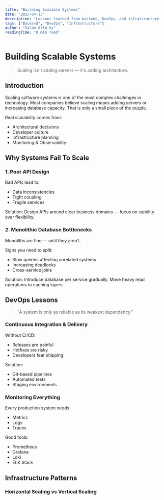 ```yaml
---
title: "Building Scalable Systems"
date: "2025-04-13"
description: "Lessons learned from backend, DevOps, and infrastructure projects."
tags: ["Backend", "DevOps", "Infrastructure"]
author: "Salam Alta'ey"
readingTime: "8 min read"
---
```


# Building Scalable Systems

> Scaling isn't adding servers — it's adding architecture.

## Introduction

Scaling software systems is one of the most complex challenges in technology.
Most companies believe scaling means adding servers or increasing database capacity.
That is only a small piece of the puzzle.

Real scalability comes from:

- Architectural decisions
- Developer culture
- Infrastructure planning
- Monitoring & Observability


## Why Systems Fail To Scale


### 1. Poor API Design

Bad APIs lead to:

- Data inconsistencies
- Tight coupling
- Fragile services

Solution:
Design APIs around clear business domains — focus on stability over flexibility.


### 2. Monolithic Database Bottlenecks

Monoliths are fine — until they aren’t.

Signs you need to split:

- Slow queries affecting unrelated systems
- Increasing deadlocks
- Cross-service joins

Solution:
Introduce database per service gradually.
Move heavy read operations to caching layers.


## DevOps Lessons

> "A system is only as reliable as its weakest dependency."


### Continuous Integration & Delivery

Without CI/CD:

- Releases are painful
- Hotfixes are risky
- Developers fear shipping

Solution:

- Git-based pipelines
- Automated tests
- Staging environments


### Monitoring Everything

Every production system needs:

- Metrics
- Logs
- Traces

Good tools:

- Prometheus
- Grafana
- Loki
- ELK Stack


## Infrastructure Patterns


### Horizontal Scaling vs Vertical Scaling

